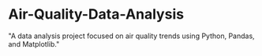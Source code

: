 # Air-Quality-Data-Analysis
"A data analysis project focused on air quality trends using Python, Pandas, and Matplotlib."
